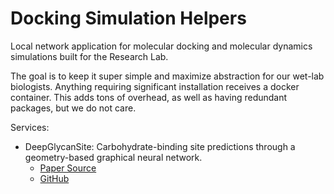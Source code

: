 # Docking Simulation Helpers

Local network application for molecular docking and molecular dynamics simulations built for the Research Lab. 

The goal is to keep it super simple and maximize abstraction for our wet-lab biologists. Anything requiring significant installation receives a docker container. This adds tons of overhead, as well as having redundant packages, but we do not care. 

Services: 
- DeepGlycanSite: Carbohydrate-binding site predictions through a geometry-based graphical neural network.
  * [Paper Source](https://www.nature.com/articles/s41467-024-49516-2)
  * [GitHub](https://github.com/xichengeva/DeepGlycanSite)
